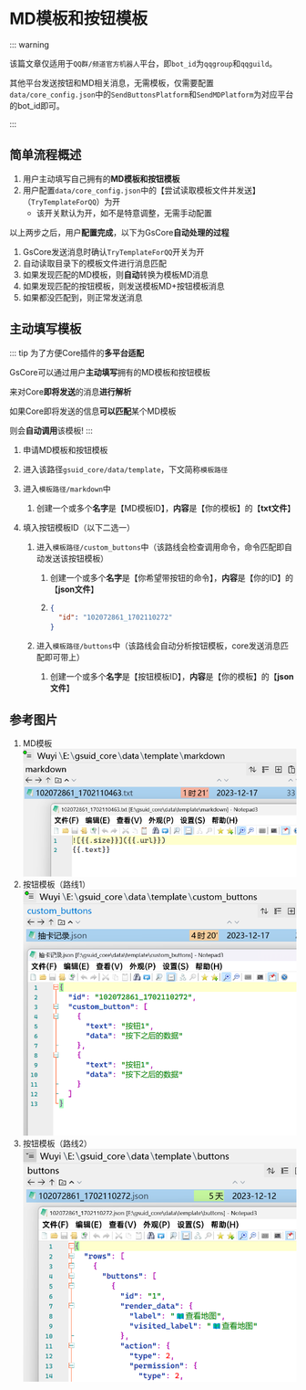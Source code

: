 # MD模板和按钮模板<Badge type="tip" text="简单" />

::: warning

该篇文章仅适用于`QQ群/频道官方机器人`平台，即`bot_id`为`qqgroup`和`qqguild`。

其他平台发送按钮和MD相关消息，无需模板，仅需要配置`data/core_config.json`中的`SendButtonsPlatform`和`SendMDPlatform`为对应平台的bot_id即可。

:::

## 简单流程概述

1. 用户主动填写自己拥有的**MD模板和按钮模板**
2. 用户配置`data/core_config.json`中的【尝试读取模板文件并发送】（`TryTemplateForQQ`）为开
   - 该开关默认为开，如不是特意调整，无需手动配置

以上两步之后，用户**配置完成**，以下为GsCore**自动处理的过程**

1. GsCore发送消息时确认`TryTemplateForQQ`开关为开
2. 自动读取目录下的模板文件进行消息匹配
3. 如果发现匹配的MD模板，则**自动**转换为模板MD消息
4. 如果发现匹配的按钮模板，则发送模板MD+按钮模板消息
5. 如果都没匹配到，则正常发送消息

## 主动填写模板

::: tip
为了方便Core插件的**多平台适配**

GsCore可以通过用户**主动填写**拥有的MD模板和按钮模板

来对Core**即将发送**的消息**进行解析**

如果Core即将发送的信息**可以匹配**某个MD模板

则会**自动调用**该模板!
:::

1. 申请MD模板和按钮模板
2. 进入该路径`gsuid_core/data/template`，下文简称`模板路径`
3. 进入`模板路径/markdown`中
   1. 创建一个或多个**名字**是【MD模板ID】，**内容**是【你的模板】的【**txt文件**】

4. 填入按钮模板ID（以下二选一）

   1. 进入`模板路径/custom_buttons`中（该路线会检查调用命令，命令匹配即自动发送该按钮模板）

      1. 创建一个或多个**名字**是【你希望带按钮的命令】，**内容**是【你的ID】的【**json文件**】

      2. ```json
         {
           "id": "102072861_1702110272"
         }
         ```

   2. 进入`模板路径/buttons`中（该路线会自动分析按钮模板，core发送消息匹配即可带上）

      1. 创建一个或多个**名字**是【按钮模板ID】，**内容**是【你的模板】的【**json文件**】

## 参考图片
1. MD模板
![image-20231217045602155](./../public/MarkdownTemplate/image-20231217045602155.png)
2. 按钮模板（路线1）
![image-20231217045705481](./../public/MarkdownTemplate/image-20231217045705481.png)
3. 按钮模板（路线2）
![image-20231217045637291](./../public/MarkdownTemplate/image-20231217045637291.png)